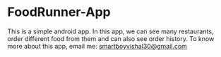 # FoodRunner-App
This is a simple android app. In this app, we can see many restaurants, order different food from them and can also see order history.
To know more about this app, email me: smartboyvishal30@gmail.com
